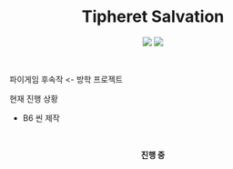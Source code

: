 <h1 align="center"><b>Tipheret Salvation</b></h1>
<p align="center">
<img src="https://img.shields.io/badge/made by-mir0173-red">
<img src="https://img.shields.io/badge/Unity-6000.0.47f1-yellow">
</p>
<br/>

파이게임 후속작 <- 방학 프로젝트

현재 진행 상황<br/>
- B6 씬 제작

<br/>
<p align="center"><b>진행 중</b></p>

